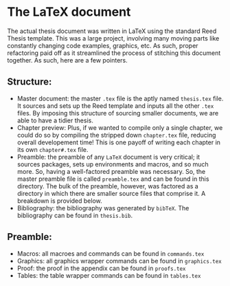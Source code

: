 # The LaTeX document

The actual thesis document was written in LaTeX using the standard Reed Thesis template. This was a large project, involving many moving parts like constantly changing code examples, graphics, etc. As such, proper refactoring paid off as it streamlined the process of stitching this document together. As such, here are a few pointers.

## Structure:
- Master document: the master `.tex` file is the aptly named `thesis.tex` file. It sources and sets up the Reed template and inputs all the other `.tex` files. By imposing this structure of sourcing smaller documents, we are able to have a tidier thesis.
- Chapter preview: Plus, if we wanted to compile only a single chapter, we could do so by compiling the stripped down `chapter.tex` file, reducing overall developement time! This is one payoff of writing each chapter in its own `chapter#.tex` file.
- Preamble: the preamble of any `LaTeX` document is very critical; it sources packages, sets up environments and macros, and so much more. So, having a well-factored preamble was necessary. So, the master preamble file is called `preamble.tex` and can be found in this directory. The bulk of the preamble, however, was factored as a directory in which there are smaller source files that comprise it. A breakdown is provided below.
- Bibliography: the bibliography was generated by `bibTeX`. The bibliography can be found in `thesis.bib`.

## Preamble:
- Macros: all macroes and commands can be found in `commands.tex`
- Graphics: all graphics wrapper commands can be found in `graphics.tex`
- Proof: the proof in the appendix can be found in `proofs.tex`
- Tables: the table wrapper commands can be found in `tables.tex`
